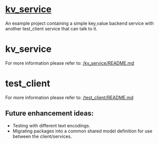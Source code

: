 # [kv_service](https://github.com/cmatheso/kv_service)
An example project containing a simple key,value backend service with another test_client service that can talk to it.

# kv_service
For more information please refer to: [/kv_service/README.md](kv_service)
	
# test_client
For more information please refer to: [/test_client/README.md](test_client)

## Future enhancement ideas:
- Testing with different text encodings.
- Migrating packages into a common shared model definition for use between the client/services.
